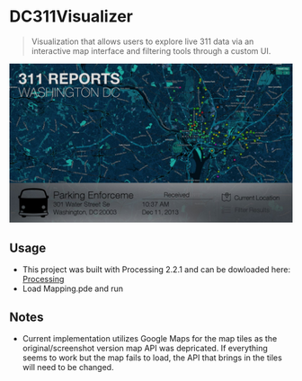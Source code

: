 # DC311Visualizer
> Visualization that allows users to explore live 311 data via an interactive map interface and filtering tools through a custom UI. 

![Screenshot](https://raw.githubusercontent.com/garethhgriffith/README_IMAGES/master/311DataVis01.JPG "Screenshot")

## Usage
- This project was built with Processing 2.2.1 and can be dowloaded here: [Processing](https://processing.org/)
- Load Mapping.pde and run

## Notes
- Current implementation utilizes Google Maps for the map tiles as the original/screenshot version map API was depricated. If everything seems to work but the map fails to load, the API that brings in the tiles will need to be changed.
